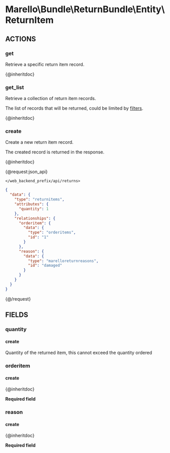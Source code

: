 # Marello\Bundle\ReturnBundle\Entity\ReturnItem

## ACTIONS

### get

Retrieve a specific return item record.

{@inheritdoc}

### get_list

Retrieve a collection of return item records.

The list of records that will be returned, could be limited by <a href="https://www.oroinc.com/doc/orocommerce/current/dev-guide/integration#filters">filters</a>.

{@inheritdoc}

### create

Create a new return item record.

The created record is returned in the response.

{@inheritdoc}

{@request:json_api}

`</web_backend_prefix/api/returns>`

```JSON
{
  "data": {
    "type": "returnitems",
    "attributes": {
      "quantity": 1
    },
    "relationships": {
      "orderitem": {
        "data": {
          "type": "orderitems",
          "id": "1"
        }
      },
      "reason": {
        "data": {
          "type": "marelloreturnreasons",
          "id": "damaged"
        }
      }
    }
  }
}
```
{@/request}

## FIELDS

### quantity

#### create
Quantity of the returned item, this cannot exceed the quantity ordered

### orderitem

#### create

{@inheritdoc}

**Required field**

### reason

#### create

{@inheritdoc}

**Required field**
